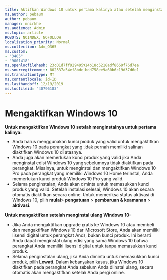 ```yaml
---
title: Aktifkan Windows 10 untuk pertama kalinya atau setelah menginstal ulang
ms.author: pebaum
author: pebaum
manager: mnirkhe
ms.audience: Admin
ms.topic: article
ROBOTS: NOINDEX, NOFOLLOW
localization_priority: Normal
ms.collection: Adm_O365
ms.custom:
- "3485"
- "9001418"
ms.openlocfilehash: 23c01d7ff929495914b18c5218adf8669f76d7ea
ms.sourcegitcommit: 802537a54ef8bde1bdd758ee9a60b6c19d37d6e1
ms.translationtype: MT
ms.contentlocale: id-ID
ms.lasthandoff: 12/19/2019
ms.locfileid: "40796183"
---
```

# <a name="activate-windows-10"></a>Mengaktifkan Windows 10

**Untuk mengaktifkan Windows 10 setelah menginstalnya untuk pertama kalinya:**

- Anda harus menggunakan kunci produk yang valid untuk mengaktifkan Windows 10 pada perangkat yang tidak pernah memiliki salinan diaktifkan Windows 10 di atasnya.
- Anda juga akan memerlukan kunci produk yang valid jika Anda menginstal edisi Windows 10 yang sebelumnya tidak diaktifkan pada perangkat. Misalnya, untuk menginstal dan mengaktifkan Windows 10 Pro pada perangkat yang memiliki Windows 10 Home terinstal, Anda memerlukan kunci produk Windows 10 Pro yang valid.
- Selama penginstalan, Anda akan diminta untuk memasukkan kunci produk yang valid. Setelah instalasi selesai, Windows 10 akan secara otomatis diaktifkan secara online. Untuk memeriksa status aktivasi di Windows 10, pilih **mulai**> **pengaturan** > **pembaruan & keamanan** > **aktivasi**.

**Untuk mengaktifkan setelah menginstal ulang Windows 10:**

- Jika Anda mengaktifkan upgrade gratis ke Windows 10 atau membeli dan mengaktifkan Windows 10 dari Microsoft Store, Anda akan memiliki lisensi digital untuk perangkat Anda, bukan kunci produk. Ini berarti Anda dapat menginstal ulang edisi yang sama Windows 10 bahwa perangkat Anda memiliki lisensi digital untuk tanpa memasukkan kunci produk.
- Selama penginstalan ulang, jika Anda diminta untuk memasukkan kunci produk, pilih **Lewati**. Dalam kebanyakan kasus, jika Windows 10 diaktifkan pada perangkat Anda sebelum Anda diinstal ulang, secara otomatis akan mengaktifkan setelah Anda pergi online.
